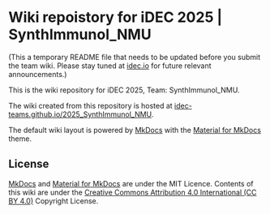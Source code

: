 # Wiki repoistory for iDEC 2025 | SynthImmunol_NMU

(This a temporary README file that needs to be updated before you submit the team wiki. Please stay tuned at [idec.io](https://idec.io) for future relevant announcements.)

This is the wiki repository for iDEC 2025, Team: SynthImmunol_NMU.

The wiki created from this repository is hosted at [idec-teams.github.io/2025_SynthImmunol_NMU](https://idec-teams.github.io/2025_SynthImmunol_NMU).

The default wiki layout is powered by [MkDocs](http://mkdocs.org) with the [Material for MkDocs](https://squidfunk.github.io/mkdocs-material/) theme.

## License

[MkDocs](http://mkdocs.org) and [Material for MkDocs](https://squidfunk.github.io/mkdocs-material/) are under the MIT Licence. Contents of this wiki are under the [Creative Commons Attribution 4.0 International (CC BY 4.0)](https://creativecommons.org/licenses/by/4.0/legalcode) Copyright License.
